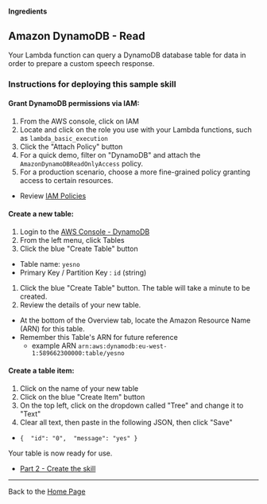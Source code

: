 #### Ingredients
## Amazon DynamoDB - Read <a id="title"></a>

Your Lambda function can query a DynamoDB database table for data in order to prepare a custom speech response.

### Instructions for deploying this sample skill


#### Grant DynamoDB permissions via IAM:

1. From the AWS console, click on IAM
1. Locate and click on the role you use with your Lambda functions, such as ```lambda_basic_execution```
1. Click the "Attach Policy" button
1. For a quick demo, filter on "DynamoDB" and attach the ```AmazonDynamoDBReadOnlyAccess``` policy.
1. For a production scenario, choose a more fine-grained policy granting access to certain resources.
 *    Review [IAM Policies](http://docs.aws.amazon.com/IAM/latest/UserGuide/access_policies_manage.html)

#### Create a new table:

1. Login to the [AWS Console - DynamoDB](https://console.aws.amazon.com/dynamodb/home)
1. From the left menu, click Tables
1. Click the blue "Create Table" button
 * Table name: ```yesno```
 * Primary Key / Partition Key : ```id```  (string)
1. Click the blue "Create Table" button.  The table will take a minute to be created.
1. Review the details of your new table.
 * At the bottom of the Overview tab, locate the Amazon Resource Name (ARN) for this table.
 * Remember this Table's ARN for future reference
   * example ARN ```arn:aws:dynamodb:eu-west-1:589662300000:table/yesno```

#### Create a table item:

1. Click on the name of your new table
1. Click on the blue "Create Item" button
1. On the top left, click on the dropdown called "Tree" and change it to "Text"
1. Clear all text, then paste in the following JSON, then click "Save"
 * ```{  "id": "0",  "message": "yes" }```

Your table is now ready for use.


 * [Part 2 - Create the skill](./PAGE2.md#title)


<hr />

Back to the [Home Page](../../README.md#title)

